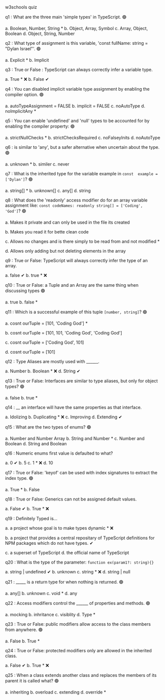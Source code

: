 w3schools quiz 

q1 : What are the three main 'simple types' in TypeScript.   🟢

a. Boolean, Number, String *           b. Object, Array, Symbol
c. Array, Object, Boolean              d. Object, String, Number





q2 : What type of assignment is this variable, 'const fullName: string 
      = "Dylan Israel"'.     🟢

a. Explicit *                    b. Implicit 





q3 : True or False : TypeScript can always correctly infer a variable type.

a. True * ❌                     b. False ✔





q4 : You can disabled implicit variable type assignment by enabling the 
      compiler option.      🟢

a. autoTypeAssignment = FALSE         b. implicit = FALSE
c. noAutoType                         d. noImplicitAny *





q5 : You can enable 'undefined' and 'null' types to be accounted for by 
      enabling the compiler property:       🟢

a. strictNullChecks *               b. strictChecksRequired
c. noFalseyInits                    d. noAutoType





q6 :  is similar to 'any', but a safer alternative when uncertain about 
      the type.         🟢

a. unknown *            b. similer            c. never





q7 : What is the inherited type for the variable example in `const 
        example = ['Dylan']`?          🟢

a. string[] *          b. unknown[]         c. any[]        d. string





q8 : What does the 'readonly' access modifier do for an array variable 
      assignment like: `const codeNames: readonly string[] = ['Coding', 
      'God']`?           🟢

a. Makes it private and can only be used in the file its created 

b. Makes you read it for bette clean code

c. Allows no changes and is there simply to be read from and not 
     modified * 

d. Allows only adding but not deleting elements in the array





q9 : True or False: TypeScript will always correctly infer the type of 
       an array. 

a. false  ✔                b. true *   ❌





q10 : True or False: a Tuple and an Array are the same thing when 
       discussing types           🟢

a. true                   b. false *





q11 : Which is a successful example of this tuple `[number, string]`?  🟢

a. cosnt ourTuple = [101, 'Coding God'] * 

b. cosnt ourTuple = [101, 101, 'Coding God', 'Coding God']

c. cosnt ourTuple = ['Coding God', 101]

d. cosnt ourTuple = [101]





q12 : Type Aliases are mostly used with ______.

a. Number           b. Boolean * ❌             d. String ✔





q13 : True or False: Interfaces are similar to type aliases, but only 
          for object types?          🟢

a. false                      b. true *





q14 : __ an interface will have the same properties as that interface.

a. Idolizing                      b. Duplicating *    ❌
c. Improving                      d. Extending   ✔





q15 : What are the two types of enums?     🟢

a. Number and Number Array              b. String and Number *
c. Number and Boolean                   d. String and Boolean





q16 : Numeric enums first value is defaulted to what?

a. 0 ✔           b. 5            c. 1 * ❌           d. 10





q17 : True or False: 'keyof' can be used with index signatures to 
        extract the index type.       🟢

a. True *                 b. False





q18 : True or False: Generics can not be assigned default values.

a. False ✔                b. True * ❌





q19 : Definitely Typed is...

a. a project whose goal is to make types dynamic *    ❌

b. a project that provides a central repositary of TypeScript definitions
    for NPM packages which do not have types.    ✔

c. a superset of TypeScript         d. the official name of TypeScript





q20 : What is the type of the parameter: `function ex(param1?: string){}`

a. string | undefined  ✔                 b. unknown
c. string * ❌                            d. string | null





q21 : _____ is a return type for when nothing is returned.   🟢

a. any[]        b. unknown           c. void *           d. any





q22 : Access modifiers control the ______ of properties and methods.  🟢

a. mocking       b. inhritance        c. visiblity        d. Type *





q23 : True or False: public modifiers allow access to the class members 
        from anywhere.        🟢

a. False                                b. True *





q24 : True or False: protected modifiers only are allowed in the 
       inherited class. 

a. False   ✔                      b. True *   ❌





q25 : When a class extends another class and replaces the members of its 
       parent it is called what?       🟢

a. inheriting                           b. overload
c. extending                            d. override * 